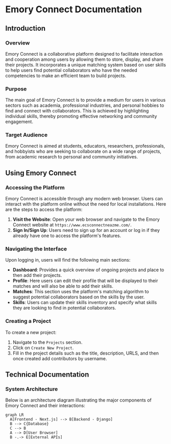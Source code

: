 # Emory Connect Documentation

## Introduction

### Overview
Emory Connect is a collaborative platform designed to facilitate interaction and cooperation among users by allowing them to store, display, and share their projects. It incorporates a unique matching system based on user skills to help users find potential collaborators who have the needed competencies to make an efficient team to build projects.

### Purpose
The main goal of Emory Connect is to provide a medium for users in various sectors such as academia, professional industries, and personal hobbies to find and connect with collaborators. This is achieved by highlighting individual skills, thereby promoting effective networking and community engagement.

### Target Audience
Emory Connect is aimed at students, educators, researchers, professionals, and hobbyists who are seeking to collaborate on a wide range of projects, from academic research to personal and community initiatives.

## Using Emory Connect

### Accessing the Platform
Emory Connect is accessible through any modern web browser. Users can interact with the platform online without the need for local installations. Here are the steps to access the platform:

1. **Visit the Website**: Open your web browser and navigate to the Emory Connect website at `https://www.ecsconnectneazme.com/`.
2. **Sign In/Sign Up**: Users need to sign up for an account or log in if they already have one to access the platform's features.

### Navigating the Interface
Upon logging in, users will find the following main sections:

- **Dashboard**: Provides a quick overview of ongoing projects and place to then add their projects.
- **Profile**: Here users can edit their profile that will be displayed to their matches and will also be able to add their skills.
- **Matches**: This section uses the platform's matching algorithm to suggest potential collaborators based on the skills by the user.
- **Skills**: Users can update their skills inventory and specify what skills they are looking to find in potential collaborators.



### Creating a Project
To create a new project:

1. Navigate to the `Projects` section.
2. Click on `Create New Project`.
3. Fill in the project details such as the title, description, URLS, and then once created add contributors by username.


## Technical Documentation

### System Architecture
Below is an architecture diagram illustrating the major components of Emory Connect and their interactions:

```mermaid
graph LR
  A[Frontend - Next.js] --> B[Backend - Django]
  B --> C{Database}
  C --> B
  A --> D[User Browser]
  B -.-> E[External APIs]


